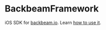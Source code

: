 BackbeamFramework
=================

iOS SDK for [backbeam.io](http://backbeam.io). Learn [how to use it](http://backbeam.github.io/content/ios-sdk.html).